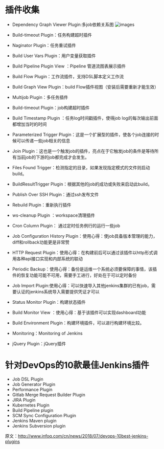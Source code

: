 # 插件收集
- Dependency Graph Viewer Plugin:多job依赖关系图
![images](https://github.com/mds1455975151/tools/blob/master/jenkins/docs/images/01.png)
- Build-timeout Plugin：任务构建超时插件
- Naginator Plugin：任务重试插件
- Build User Vars Plugin：用户变量获取插件
- Build Pipeline Plugin View ：Pipeline 管道流图表展示插件

- Build Flow Plugin：工作流插件，支持DSL脚本定义工作流
- Build Graph View Plugin：build Flow插件视图（安装后需要重新才能生效）
- Multijob Plugin：多任务插件
- Build-timeout Plugin：job构建超时插件
- Build Timestamp Plugin ：任务log时间戳插件，使得job log的每次输出前面都增加当时的时间
- Parameterized Trigger Plugin：这是一个扩展型的插件，使各个job连接的时候可以传递一些job相关的信息
- Join Plugin：这也是一个触发job的插件，亮点在于它触发job的条件是等待所有当前job的下游的job都完成才会发生。
- Files Found Trigger：检测指定的目录，如果发现指定模式的文件则启动build。
- BuildResultTrigger Plugin：根据其他的job的成功或失败来启动此build。
- Publish Over SSH Plugin：通过ssh发布文件
- Rebuild Plugin：重新执行插件
- ws-cleanup Plugin ：workspace清理插件
- Cron Column Plugin： 通过定时任务例行的运行一些job
- Job Configuration History Plugin：使用心得：使job具备版本管理的能力，diff和rollback功能更是非常赞
- HTTP Request Plugin：使用心得：在构建前后可以通过该插件以http形式调用各种api接口实现和内部系统的联动
- Periodic Backup：使用心得：备份是运维一个系统必须要保障的事情，该插件的恢复功能可能不可用，需要手工进行，好处在于可以定时备份
- Job Import Plugin:使用心得：可以快速导入其他jenkins集群的已有job，需要认证的jenkins系统导入需要提供凭证才可以
- Status Monitor Plugin：构建状态插件
- Build Monitor View ：使用心得：基于该插件可以实现dashboard功能
- Build Environment Plugin：构建环境插件，可以进行构建环境比较。
- Monitoring：Monitoring of Jenkins
- jQuery Plugin：jQuery插件


# 针对DevOps的10款最佳Jenkins插件
- Job DSL Plugin
- Job Generator Plugin
- Performance Plugin
- Gitlab Merge Request Builder Plugin
- JIRA Plugin
- Kubernetes Plugin
- Build Pipeline plugin
- SCM Sync Configuration Plugin
- Jenkins Maven plugin
- Jenkins Subversion plugin

原文：http://www.infoq.com/cn/news/2018/07/devops-10best-jenkins-plugins
